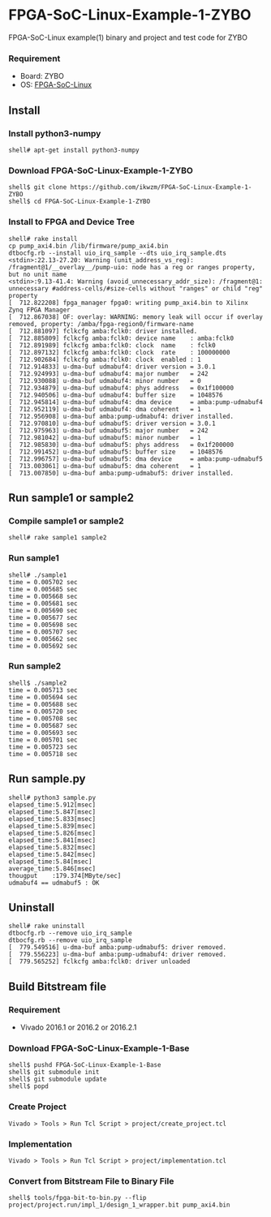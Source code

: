 FPGA-SoC-Linux-Example-1-ZYBO
=============================

FPGA-SoC-Linux example(1) binary and project and test code for ZYBO

### Requirement

* Board: ZYBO
* OS: [FPGA-SoC-Linux](https://github.com/ikwzm/FPGA-SoC-Linux.git)

## Install

### Install python3-numpy

```
shell# apt-get install python3-numpy
```

### Download FPGA-SoC-Linux-Example-1-ZYBO

```
shell$ git clone https://github.com/ikwzm/FPGA-SoC-Linux-Example-1-ZYBO
shell$ cd FPGA-SoC-Linux-Example-1-ZYBO
```

### Install to FPGA and Device Tree

```
shell# rake install
cp pump_axi4.bin /lib/firmware/pump_axi4.bin
dtbocfg.rb --install uio_irq_sample --dts uio_irq_sample.dts
<stdin>:22.13-27.20: Warning (unit_address_vs_reg): /fragment@1/__overlay__/pump-uio: node has a reg or ranges property, but no unit name
<stdin>:9.13-41.4: Warning (avoid_unnecessary_addr_size): /fragment@1: unnecessary #address-cells/#size-cells without "ranges" or child "reg" property
[  712.822208] fpga_manager fpga0: writing pump_axi4.bin to Xilinx Zynq FPGA Manager
[  712.867038] OF: overlay: WARNING: memory leak will occur if overlay removed, property: /amba/fpga-region0/firmware-name
[  712.881097] fclkcfg amba:fclk0: driver installed.
[  712.885809] fclkcfg amba:fclk0: device name    : amba:fclk0
[  712.891989] fclkcfg amba:fclk0: clock  name    : fclk0
[  712.897132] fclkcfg amba:fclk0: clock  rate    : 100000000
[  712.902684] fclkcfg amba:fclk0: clock  enabled : 1
[  712.914833] u-dma-buf udmabuf4: driver version = 3.0.1
[  712.924993] u-dma-buf udmabuf4: major number   = 242
[  712.930088] u-dma-buf udmabuf4: minor number   = 0
[  712.934879] u-dma-buf udmabuf4: phys address   = 0x1f100000
[  712.940506] u-dma-buf udmabuf4: buffer size    = 1048576
[  712.945814] u-dma-buf udmabuf4: dma device     = amba:pump-udmabuf4
[  712.952119] u-dma-buf udmabuf4: dma coherent   = 1
[  712.956908] u-dma-buf amba:pump-udmabuf4: driver installed.
[  712.970810] u-dma-buf udmabuf5: driver version = 3.0.1
[  712.975963] u-dma-buf udmabuf5: major number   = 242
[  712.981042] u-dma-buf udmabuf5: minor number   = 1
[  712.985830] u-dma-buf udmabuf5: phys address   = 0x1f200000
[  712.991452] u-dma-buf udmabuf5: buffer size    = 1048576
[  712.996757] u-dma-buf udmabuf5: dma device     = amba:pump-udmabuf5
[  713.003061] u-dma-buf udmabuf5: dma coherent   = 1
[  713.007850] u-dma-buf amba:pump-udmabuf5: driver installed.
```

## Run sample1 or sample2

### Compile sample1 or sample2

```
shell# rake sample1 sample2
```

### Run sample1

```
shell# ./sample1
time = 0.005702 sec
time = 0.005685 sec
time = 0.005668 sec
time = 0.005681 sec
time = 0.005690 sec
time = 0.005677 sec
time = 0.005698 sec
time = 0.005707 sec
time = 0.005662 sec
time = 0.005692 sec
```

### Run sample2

```
shell$ ./sample2
time = 0.005713 sec
time = 0.005694 sec
time = 0.005688 sec
time = 0.005720 sec
time = 0.005708 sec
time = 0.005687 sec
time = 0.005693 sec
time = 0.005701 sec
time = 0.005723 sec
time = 0.005718 sec
```

## Run sample.py

```
shell# python3 sample.py
elapsed_time:5.912[msec]
elapsed_time:5.847[msec]
elapsed_time:5.833[msec]
elapsed_time:5.839[msec]
elapsed_time:5.826[msec]
elapsed_time:5.841[msec]
elapsed_time:5.832[msec]
elapsed_time:5.842[msec]
elapsed_time:5.84[msec]
average_time:5.846[msec]
thougput    :179.374[MByte/sec]
udmabuf4 == udmabuf5 : OK
```

## Uninstall

```
shell# rake uninstall
dtbocfg.rb --remove uio_irq_sample
dtbocfg.rb --remove uio_irq_sample
[  779.549516] u-dma-buf amba:pump-udmabuf5: driver removed.
[  779.556223] u-dma-buf amba:pump-udmabuf4: driver removed.
[  779.565252] fclkcfg amba:fclk0: driver unloaded
```


## Build Bitstream file

### Requirement

* Vivado 2016.1 or 2016.2 or 2016.2.1

### Download FPGA-SoC-Linux-Example-1-Base

```
shell$ pushd FPGA-SoC-Linux-Example-1-Base
shell$ git submodule init
shell$ git submodule update
shell$ popd
```

### Create Project

```
Vivado > Tools > Run Tcl Script > project/create_project.tcl
```

### Implementation

```
Vivado > Tools > Run Tcl Script > project/implementation.tcl
```

### Convert from Bitstream File to Binary File

```
shell$ tools/fpga-bit-to-bin.py --flip project/project.run/impl_1/design_1_wrapper.bit pump_axi4.bin
```
